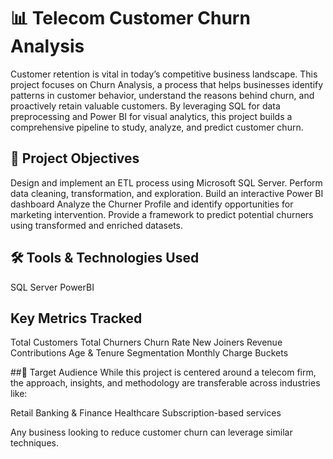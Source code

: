 # 📊 Telecom Customer Churn Analysis

Customer retention is vital in today’s competitive business landscape. This project focuses on Churn Analysis, a process that helps businesses identify patterns in customer behavior, understand the reasons behind churn, and proactively retain valuable customers. By leveraging SQL for data preprocessing and Power BI for visual analytics, this project builds a comprehensive pipeline to study, analyze, and predict customer churn.

## 🎯 Project Objectives

Design and implement an ETL process using Microsoft SQL Server.
Perform data cleaning, transformation, and exploration.
Build an interactive Power BI dashboard
Analyze the Churner Profile and identify opportunities for marketing intervention.
Provide a framework to predict potential churners using transformed and enriched datasets.

## 🛠 Tools & Technologies Used
SQL Server PowerBI

## Key Metrics Tracked

Total Customers
Total Churners
Churn Rate
New Joiners
Revenue Contributions
Age & Tenure Segmentation
Monthly Charge Buckets

##👥 Target Audience
While this project is centered around a telecom firm, the approach, insights, and methodology are transferable across industries like:

Retail
Banking & Finance
Healthcare
Subscription-based services

Any business looking to reduce customer churn can leverage similar techniques.
